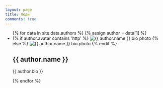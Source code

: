 ```yaml
---
layout: page
title: Люди
comments: true
---
```


<ul class="author-list">
{% for data in site.data.authors %}
  {% assign author = data[1] %}
  <li>
    {% if author.avatar contains 'http' %}
    <img src="{{ author.avatar }}" class="bio-photo" alt="{{ author.name }} bio photo"></a>
    {% else %}
    <img src="{{ site.url }}/images/{{ author.avatar }}" class="bio-photo" alt="{{ author.name }} bio photo"></a>
    {% endif %}
    <h2 data-company="{{ author.company }}">{{ author.name }}</h2>
    <p>{{ author.bio }}</p>
  </li>
{% endfor %}
</ul>